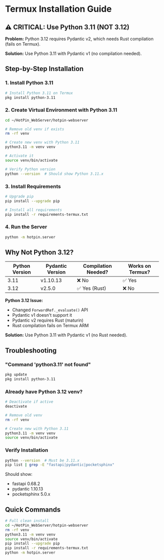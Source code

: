 # Termux Installation Guide

## ⚠️ CRITICAL: Use Python 3.11 (NOT 3.12)

**Problem:** Python 3.12 requires Pydantic v2, which needs Rust compilation (fails on Termux).

**Solution:** Use Python 3.11 with Pydantic v1 (no compilation needed).

## Step-by-Step Installation

### 1. Install Python 3.11
```bash
# Install Python 3.11 on Termux
pkg install python-3.11
```

### 2. Create Virtual Environment with Python 3.11
```bash
cd ~/HotPin_WebServer/hotpin-webserver

# Remove old venv if exists
rm -rf venv

# Create new venv with Python 3.11
python3.11 -m venv venv

# Activate it
source venv/bin/activate

# Verify Python version
python --version  # Should show Python 3.11.x
```

### 3. Install Requirements
```bash
# Upgrade pip
pip install --upgrade pip

# Install all requirements
pip install -r requirements-termux.txt
```

### 4. Run the Server
```bash
python -m hotpin.server
```

## Why Not Python 3.12?

| Python Version | Pydantic Version | Compilation Needed? | Works on Termux? |
|----------------|------------------|---------------------|------------------|
| 3.11 | v1.10.13 | ❌ No | ✅ Yes |
| 3.12 | v2.5.0 | ✅ Yes (Rust) | ❌ No |

**Python 3.12 Issue:**
- Changed `ForwardRef._evaluate()` API
- Pydantic v1 doesn't support it
- Pydantic v2 requires Rust (maturin)
- Rust compilation fails on Termux ARM

**Solution:** Use Python 3.11 with Pydantic v1 (no Rust needed).

## Troubleshooting

### "Command 'python3.11' not found"
```bash
pkg update
pkg install python-3.11
```

### Already have Python 3.12 venv?
```bash
# Deactivate if active
deactivate

# Remove old venv
rm -rf venv

# Create new with Python 3.11
python3.11 -m venv venv
source venv/bin/activate
```

### Verify Installation
```bash
python --version  # Must be 3.11.x
pip list | grep -E "fastapi|pydantic|pocketsphinx"
```

Should show:
- fastapi 0.68.2
- pydantic 1.10.13
- pocketsphinx 5.0.x

## Quick Commands

```bash
# Full clean install
cd ~/HotPin_WebServer/hotpin-webserver
rm -rf venv
python3.11 -m venv venv
source venv/bin/activate
pip install --upgrade pip
pip install -r requirements-termux.txt
python -m hotpin.server
```
